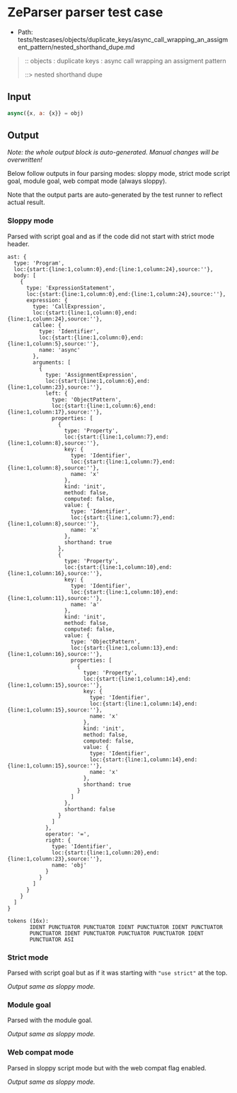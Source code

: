 # ZeParser parser test case

- Path: tests/testcases/objects/duplicate_keys/async_call_wrapping_an_assigment_pattern/nested_shorthand_dupe.md

> :: objects : duplicate keys : async call wrapping an assigment pattern
>
> ::> nested shorthand dupe

## Input

`````js
async({x, a: {x}} = obj)
`````

## Output

_Note: the whole output block is auto-generated. Manual changes will be overwritten!_

Below follow outputs in four parsing modes: sloppy mode, strict mode script goal, module goal, web compat mode (always sloppy).

Note that the output parts are auto-generated by the test runner to reflect actual result.

### Sloppy mode

Parsed with script goal and as if the code did not start with strict mode header.

`````
ast: {
  type: 'Program',
  loc:{start:{line:1,column:0},end:{line:1,column:24},source:''},
  body: [
    {
      type: 'ExpressionStatement',
      loc:{start:{line:1,column:0},end:{line:1,column:24},source:''},
      expression: {
        type: 'CallExpression',
        loc:{start:{line:1,column:0},end:{line:1,column:24},source:''},
        callee: {
          type: 'Identifier',
          loc:{start:{line:1,column:0},end:{line:1,column:5},source:''},
          name: 'async'
        },
        arguments: [
          {
            type: 'AssignmentExpression',
            loc:{start:{line:1,column:6},end:{line:1,column:23},source:''},
            left: {
              type: 'ObjectPattern',
              loc:{start:{line:1,column:6},end:{line:1,column:17},source:''},
              properties: [
                {
                  type: 'Property',
                  loc:{start:{line:1,column:7},end:{line:1,column:8},source:''},
                  key: {
                    type: 'Identifier',
                    loc:{start:{line:1,column:7},end:{line:1,column:8},source:''},
                    name: 'x'
                  },
                  kind: 'init',
                  method: false,
                  computed: false,
                  value: {
                    type: 'Identifier',
                    loc:{start:{line:1,column:7},end:{line:1,column:8},source:''},
                    name: 'x'
                  },
                  shorthand: true
                },
                {
                  type: 'Property',
                  loc:{start:{line:1,column:10},end:{line:1,column:16},source:''},
                  key: {
                    type: 'Identifier',
                    loc:{start:{line:1,column:10},end:{line:1,column:11},source:''},
                    name: 'a'
                  },
                  kind: 'init',
                  method: false,
                  computed: false,
                  value: {
                    type: 'ObjectPattern',
                    loc:{start:{line:1,column:13},end:{line:1,column:16},source:''},
                    properties: [
                      {
                        type: 'Property',
                        loc:{start:{line:1,column:14},end:{line:1,column:15},source:''},
                        key: {
                          type: 'Identifier',
                          loc:{start:{line:1,column:14},end:{line:1,column:15},source:''},
                          name: 'x'
                        },
                        kind: 'init',
                        method: false,
                        computed: false,
                        value: {
                          type: 'Identifier',
                          loc:{start:{line:1,column:14},end:{line:1,column:15},source:''},
                          name: 'x'
                        },
                        shorthand: true
                      }
                    ]
                  },
                  shorthand: false
                }
              ]
            },
            operator: '=',
            right: {
              type: 'Identifier',
              loc:{start:{line:1,column:20},end:{line:1,column:23},source:''},
              name: 'obj'
            }
          }
        ]
      }
    }
  ]
}

tokens (16x):
       IDENT PUNCTUATOR PUNCTUATOR IDENT PUNCTUATOR IDENT PUNCTUATOR
       PUNCTUATOR IDENT PUNCTUATOR PUNCTUATOR PUNCTUATOR IDENT
       PUNCTUATOR ASI
`````

### Strict mode

Parsed with script goal but as if it was starting with `"use strict"` at the top.

_Output same as sloppy mode._

### Module goal

Parsed with the module goal.

_Output same as sloppy mode._

### Web compat mode

Parsed in sloppy script mode but with the web compat flag enabled.

_Output same as sloppy mode._
